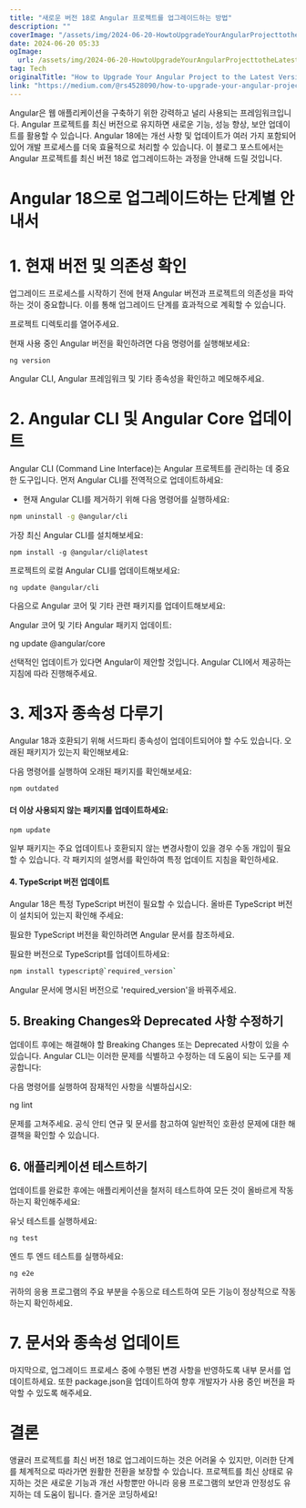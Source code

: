 ```yaml
---
title: "새로운 버전 18로 Angular 프로젝트를 업그레이드하는 방법"
description: ""
coverImage: "/assets/img/2024-06-20-HowtoUpgradeYourAngularProjecttotheLatestVersion18_0.png"
date: 2024-06-20 05:33
ogImage: 
  url: /assets/img/2024-06-20-HowtoUpgradeYourAngularProjecttotheLatestVersion18_0.png
tag: Tech
originalTitle: "How to Upgrade Your Angular Project to the Latest Version 18"
link: "https://medium.com/@rs4528090/how-to-upgrade-your-angular-project-to-the-latest-version-18-79c9a0fa4bf2"
---
```



Angular은 웹 애플리케이션을 구축하기 위한 강력하고 널리 사용되는 프레임워크입니다. Angular 프로젝트를 최신 버전으로 유지하면 새로운 기능, 성능 향상, 보안 업데이트를 활용할 수 있습니다. Angular 18에는 개선 사항 및 업데이트가 여러 가지 포함되어 있어 개발 프로세스를 더욱 효율적으로 처리할 수 있습니다. 이 블로그 포스트에서는 Angular 프로젝트를 최신 버전 18로 업그레이드하는 과정을 안내해 드릴 것입니다.

# Angular 18으로 업그레이드하는 단계별 안내서

# 1. 현재 버전 및 의존성 확인

업그레이드 프로세스를 시작하기 전에 현재 Angular 버전과 프로젝트의 의존성을 파악하는 것이 중요합니다. 이를 통해 업그레이드 단계를 효과적으로 계획할 수 있습니다.

<div class="content-ad"></div>

프로젝트 디렉토리를 열어주세요.

현재 사용 중인 Angular 버전을 확인하려면 다음 명령어를 실행해보세요:

```
ng version
```

Angular CLI, Angular 프레임워크 및 기타 종속성을 확인하고 메모해주세요.

<div class="content-ad"></div>

# 2. Angular CLI 및 Angular Core 업데이트

Angular CLI (Command Line Interface)는 Angular 프로젝트를 관리하는 데 중요한 도구입니다. 먼저 Angular CLI를 전역적으로 업데이트하세요:

- 현재 Angular CLI를 제거하기 위해 다음 명령어를 실행하세요:

```bash
npm uninstall -g @angular/cli
```

<div class="content-ad"></div>

가장 최신 Angular CLI를 설치해보세요:

```
npm install -g @angular/cli@latest
```

프로젝트의 로컬 Angular CLI를 업데이트해보세요:

```
ng update @angular/cli
```

<div class="content-ad"></div>

다음으로 Angular 코어 및 기타 관련 패키지를 업데이트해보세요:

Angular 코어 및 기타 Angular 패키지 업데이트:

ng update @angular/core

선택적인 업데이트가 있다면 Angular이 제안할 것입니다. Angular CLI에서 제공하는 지침에 따라 진행해주세요.

<div class="content-ad"></div>

# 3. 제3자 종속성 다루기

Angular 18과 호환되기 위해 서드파티 종속성이 업데이트되어야 할 수도 있습니다. 오래된 패키지가 있는지 확인해보세요:

다음 명령어를 실행하여 오래된 패키지를 확인해보세요:

```bash
npm outdated
```

<div class="content-ad"></div>

#### 더 이상 사용되지 않는 패키지를 업데이트하세요:

```
npm update
```

일부 패키지는 주요 업데이트나 호환되지 않는 변경사항이 있을 경우 수동 개입이 필요할 수 있습니다. 각 패키지의 설명서를 확인하여 특정 업데이트 지침을 확인하세요.

#### 4. TypeScript 버전 업데이트

<div class="content-ad"></div>

Angular 18은 특정 TypeScript 버전이 필요할 수 있습니다. 올바른 TypeScript 버전이 설치되어 있는지 확인해 주세요:

필요한 TypeScript 버전을 확인하려면 Angular 문서를 참조하세요.

필요한 버전으로 TypeScript를 업데이트하세요:

```bash
npm install typescript@`required_version`
```

<div class="content-ad"></div>

Angular 문서에 명시된 버전으로 'required_version'을 바꿔주세요.

## 5. Breaking Changes와 Deprecated 사항 수정하기

업데이트 후에는 해결해야 할 Breaking Changes 또는 Deprecated 사항이 있을 수 있습니다. Angular CLI는 이러한 문제를 식별하고 수정하는 데 도움이 되는 도구를 제공합니다:

다음 명령어를 실행하여 잠재적인 사항을 식별하십시오:

<div class="content-ad"></div>

ng lint

문제를 고쳐주세요. 공식 안티 연규 및 문서를 참고하여 일반적인 호환성 문제에 대한 해결책을 확인할 수 있습니다.

## 6. 애플리케이션 테스트하기

업데이트를 완료한 후에는 애플리케이션을 철저히 테스트하여 모든 것이 올바르게 작동하는지 확인해주세요:

<div class="content-ad"></div>

유닛 테스트를 실행하세요:

```
ng test
```

엔드 투 엔드 테스트를 실행하세요:

```
ng e2e
```

<div class="content-ad"></div>

귀하의 응용 프로그램의 주요 부분을 수동으로 테스트하여 모든 기능이 정상적으로 작동하는지 확인하세요.

# 7. 문서와 종속성 업데이트

마지막으로, 업그레이드 프로세스 중에 수행된 변경 사항을 반영하도록 내부 문서를 업데이트하세요. 또한 package.json을 업데이트하여 향후 개발자가 사용 중인 버전을 파악할 수 있도록 해주세요.

# 결론

<div class="content-ad"></div>

앵귤러 프로젝트를 최신 버전 18로 업그레이드하는 것은 어려울 수 있지만, 이러한 단계를 체계적으로 따라가면 원활한 전환을 보장할 수 있습니다. 프로젝트를 최신 상태로 유지하는 것은 새로운 기능과 개선 사항뿐만 아니라 응용 프로그램의 보안과 안정성도 유지하는 데 도움이 됩니다. 즐거운 코딩하세요!